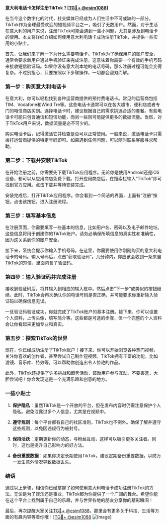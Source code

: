 **意大利电话卡怎样注册TikTok？[[TG💪+ @esim1088](https://t.me/s/esim1088)]**

在当今这个数字化的时代，社交媒体已经成为人们生活中不可或缺的一部分。TikTok作为全球最受欢迎的短视频平台之一，吸引了无数用户。然而，对于生活在意大利的用户来说，注册TikTok可能会遇到一些小问题，尤其是涉及到电话卡的使用。本文将详细介绍如何使用意大利电话卡成功注册TikTok，并提供一些实用的小贴士。

首先，让我们来了解一下为什么需要电话卡。TikTok为了确保用户的账户安全，通常会要求新用户通过手机验证来完成注册。这意味着你需要一个有效的手机号码来接收短信验证码。如果你没有意大利本地的电话号码，那么注册过程可能会变得复杂。不过别担心，只要按照以下步骤操作，一切都会迎刃而解。

### **第一步：购买意大利电话卡**

在意大利，你可以轻松找到各种运营商提供的预付费电话卡。常见的运营商包括TIM、Vodafone和Wind Tre等。这些电话卡通常可以在各大超市、便利店或者专门的电信商店买到。选择电话卡时，建议根据自己的需求挑选合适的套餐。有些电话卡可能只包含通话和短信功能，而另一些则可能提供更多的数据流量。当然，对于TikTok用户来说，数据流量是必不可少的。

购买电话卡后，记得激活它并检查是否可以正常使用。一般来说，激活电话卡只需拨打运营商提供的特定号码即可。如果遇到任何问题，可以随时联系客服寻求帮助。

### **第二步：下载并安装TikTok**

在开始注册之前，你需要先下载TikTok应用程序。无论你是使用Android还是iOS设备，都可以从应用商店免费下载。打开应用商店后，在搜索栏输入“TikTok”即可找到官方应用。点击下载并等待安装完成。

安装完成后，打开TikTok应用程序。你会看到一个简洁的界面，上面有“注册”按钮。点击该按钮，进入注册流程。

### **第三步：填写基本信息**

在注册页面，你需要填写一些基本的信息，比如用户名、密码以及电子邮件地址。这些信息将用于创建你的TikTok账户。请务必确保所填信息的真实性和准确性，因为这关系到你的账户安全。

接下来，系统会提示你输入手机号码。在这里，你需要使用你刚刚购买的意大利电话卡的号码。输入号码后，点击“获取验证码”。几分钟内，你应该会收到一条来自TikTok的短信，里面包含了验证码。

### **第四步：输入验证码并完成注册**

接收到验证码后，将其输入到相应的输入框中。然后点击“下一步”或类似的按钮继续。此时，TikTok会再次确认你的电话号码是否正确，并可能要求你重新输入验证码以确保信息无误。

一旦验证码验证成功，你就完成了TikTok账户的基本注册。接下来，你可以设置个人资料，上传头像，填写简介等。这些都是可选的步骤，但一个完整的个人资料会让你看起来更加专业和真实。

### **第五步：探索TikTok的世界**

现在，你已经成功注册了TikTok账户！接下来，你可以开始浏览各种热门视频，关注你喜欢的创作者，甚至尝试自己制作短视频。TikTok拥有丰富的功能，比如滤镜、音乐库、特效等，可以帮助你创造出令人惊艳的作品。

此外，TikTok还提供了许多挑战和趋势活动，鼓励用户参与互动。不要害羞，大胆尝试吧！你会发现这是一个充满乐趣和创意的地方。

### **一些小贴士**

1. **保护隐私**：虽然TikTok是一个开放的平台，但在发布内容时仍需注意保护个人隐私。避免泄露过多个人信息，尤其是在视频中。
   
2. **遵守规则**：每个平台都有自己的社区准则，TikTok也不例外。确保了解并遵守这些规则，以免因违规行为被封号。

3. **保持活跃**：定期更新你的动态，与粉丝互动，这样可以吸引更多关注者。同时，这也是提升自己影响力的好方法。

4. **备份重要数据**：如果你决定长期使用TikTok，建议定期备份重要数据，以防万一发生意外情况导致数据丢失。

### **结语**

通过以上步骤，相信你已经掌握了如何使用意大利电话卡成功注册TikTok的方法。无论是为了娱乐还是事业，TikTok都为你提供了一个广阔的舞台。希望你能在这个平台上找到属于自己的乐趣，并与世界各地的朋友分享你的精彩瞬间！

最后，再次提醒大家关注[TG💪+ @esim1088](https://t.me/s/esim1088)，那里会有更多关于科技、生活等方面的有趣内容等着你哦！[[TG💪+ @esim1088](https://t.me/s/esim1088) ![Image](https://i.postimg.cc/4NQfJmqS/Snipaste-2025-05-13-00-14-12.png)]